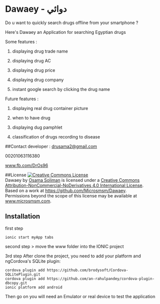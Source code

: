 # Dawaey - دوائي
Do u want to quickly search drugs offline from your smartphone ?

Here's Dawaey an Application for searching Egyptian drugs

Some features :

1. displaying drug trade name

2. displaying drug AC

3. displaying drug price

4. displaying drug company

5. instant google search by clicking the drug name

Future features :

1. displaying real drug container picture

2. when to have drug

3. displaying dug pamphlet

4. classification of drugs recording to disease
 

##Contact developer : 
drusama2@gmail.com

00201063116380

www.fb.com/DrOs96

##License
<a rel="license" href="http://creativecommons.org/licenses/by-nc-nd/4.0/"><img alt="Creative Commons License" style="border-width:0" src="https://i.creativecommons.org/l/by-nc-nd/4.0/88x31.png" /></a><br /><span xmlns:dct="http://purl.org/dc/terms/" property="dct:title">Dawaey</span> by <a xmlns:cc="http://creativecommons.org/ns#" href="https://github.com/Microsmsm" property="cc:attributionName" rel="cc:attributionURL">Osama Soliman</a> is licensed under a <a rel="license" href="http://creativecommons.org/licenses/by-nc-nd/4.0/">Creative Commons Attribution-NonCommercial-NoDerivatives 4.0 International License</a>.<br />Based on a work at <a xmlns:dct="http://purl.org/dc/terms/" href="https://github.com/Microsmsm/Dawaey" rel="dct:source">https://github.com/Microsmsm/Dawaey</a>.<br />Permissions beyond the scope of this license may be available at <a xmlns:cc="http://creativecommons.org/ns#" href="www.microsmsm.com" rel="cc:morePermissions">www.microsmsm.com</a>.

## Installation 
first step
```
ionic start myApp tabs
```
second step > move the www folder into the IONIC project

3rd step After clone the project, you need to add your platform and ngCordova's SQLite plugin:
```
cordova plugin add https://github.com/brodysoft/Cordova-SQLitePlugin.git
cordova plugin add https://github.com/an-rahulpandey/cordova-plugin-dbcopy.git
ionic platform add android
```
Then go on you will need an Emulator or real device to test the application



